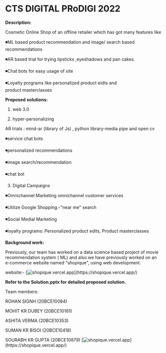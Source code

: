 
# CTS DIGITAL PRoDIGI 2022

**Description:**

Cosmetic Online Shop of an offline retailer which has got many features like 


  ◾ML based product recommendation and image/ search based recommendations

  ◾AR based trial for trying lipsticks ,eyeshadows and pan cakes.

  ◾Chat bots for easy usage of site

  ◾Loyalty programs like personalized product  eidts and product masterclasses

**Proposed solutions:** 
 1. web 3.0 

 2. hyper-personalizing
 
AR trials : mind-ar (library of Js) , python library-media pipe and open cv

  ◾service chat bots

  ◾personalized recommendations

  ◾image search/recommendation

  ◾chat bot

3. Digital Campaigns

  ◾Omnichannel Marketing omnichannel customer services

  ◾Utilize Google Shopping:-"near me" search

  ◾Social Medial Marketing

  ◾loyalty programs: Personalized product edits, Product masterclasses


**Background work:**


Previously, our team has worked on a data science based project of movie recommendation system ( ML) and also we have previously worked on an e-commerce website named "shopique", using web development.

website:- [![shopique.vercel.app]([https://img.shields.io/badge/my_portfolio-000?style=for-the-badge&logo=ko-fi&logoColor=white](https://shopique.vercel.app/_next/image?url=%2F_next%2Fstatic%2Fmedia%2FShopping1.23e210c3.png&w=96&q=75))](https://shopique.vercel.app/)

**Refer to the Solution.pptx for detailed proposed solution.**

Team members:

ROHAN SIGNH (20BCE10084)

MOHIT KR DUBEY (20BCE10161)

ASHITA VERMA (20BCE10353)

SUMAN KR BISOI (20BCE10418)

SOURABH KR GUPTA (20BCE10879)
[![shopique.vercel.app]([https://img.shields.io/badge/my_portfolio-000?style=for-the-badge&logo=ko-fi&logoColor=white](https://shopique.vercel.app/_next/image?url=%2F_next%2Fstatic%2Fmedia%2FShopping1.23e210c3.png&w=96&q=75))](https://shopique.vercel.app/)


